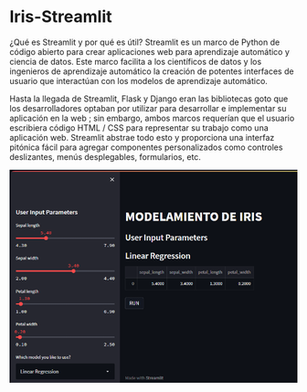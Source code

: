 # Iris-Streamlit

¿Qué es Streamlit y por qué es útil?
Streamlit es un marco de Python de código abierto para crear aplicaciones web para aprendizaje automático y ciencia de datos. Este marco facilita a los científicos de datos y los ingenieros de aprendizaje automático la creación de potentes interfaces de usuario que interactúan con los modelos de aprendizaje automático.

Hasta la llegada de Streamlit, Flask y Django eran las bibliotecas goto que los desarrolladores optaban por utilizar para desarrollar e implementar su aplicación en la web ; sin embargo, ambos marcos requerían que el usuario escribiera código HTML / CSS para representar su trabajo como una aplicación web. Streamlit abstrae todo esto y proporciona una interfaz pitónica fácil para agregar componentes personalizados como controles deslizantes, menús desplegables, formularios, etc.

![Portada](Streamlit.png)
